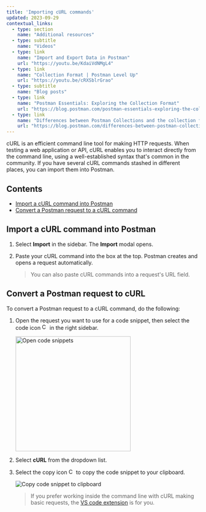 ```yaml
---
title: 'Importing cURL commands'
updated: 2023-09-29
contextual_links:
  - type: section
    name: "Additional resources"
  - type: subtitle
    name: "Videos"
  - type: link
    name: "Import and Export Data in Postman"
    url: "https://youtu.be/KdaiVdNMgL4"
  - type: link
    name: "Collection Format | Postman Level Up"
    url: "https://youtu.be/cRXSblrGrao"
  - type: subtitle
    name: "Blog posts"
  - type: link
    name: "Postman Essentials: Exploring the Collection Format"
    url: "https://blog.postman.com/postman-essentials-exploring-the-collection-format/"
  - type: link
    name: "Differences between Postman Collections and the collection format"
    url: "https://blog.postman.com/differences-between-postman-collections-and-collection-format/"
---
```


cURL is an efficient command line tool for making HTTP requests. When testing a web application or API, cURL enables you to interact directly from the command line, using a well-established syntax that's common in the community. If you have several cURL commands stashed in different places, you can import them into Postman.

## Contents

* [Import a cURL command into Postman](#import-a-curl-command-into-postman)
* [Convert a Postman request to a cURL command](#convert-a-postman-request-to-curl)

## Import a cURL command into Postman

1. Select **Import** in the sidebar. The **Import** modal opens.
1. Paste your cURL command into the box at the top. Postman creates and opens a request automatically.

    > You can also paste cURL commands into a request's URL field.

## Convert a Postman request to cURL

To convert a Postman request to a cURL command, do the following:

1. Open the request you want to use for a code snippet, then select the code icon <img alt="Code icon" src="https://assets.postman.com/postman-docs/icon-code-snippet.jpg#icon" width="16px"> in the right sidebar.

    <img src="https://assets.postman.com/postman-docs/v10/generate-code-right-sidebar-v10.jpg" width="300px" alt="Open code snippets"/>

1. Select **cURL** from the dropdown list.
1. Select the copy icon <img alt="Copy icon" src="https://assets.postman.com/postman-docs/icon-copy-v9.jpg#icon" width="15px"> to copy the code snippet to your clipboard.

    ![Copy code snippet to clipboard](https://assets.postman.com/postman-docs/v10/code-snippet-copy-icon-v10.jpg)

    > If you prefer working inside the command line with cURL making basic requests, the [VS code extension](/docs/getting-started/basics/about-vs-code-extension/) is for you.
